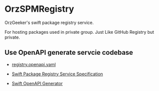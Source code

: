 # OrzSPMRegistry

OrzGeeker's swift package registry service. 

For hosting packages used in private group. Just Like GitHub Registry but private.

## Use OpenAPI generate servcie codebase 

- [registry.openapi.yaml](https://github.com/apple/swift-package-manager/blob/main/Documentation/PackageRegistry/registry.openapi.yaml)

- [Swift Package Registry Service Specification](https://github.com/apple/swift-package-manager/blob/main/Documentation/PackageRegistry/Registry.md)

- [Swift OpenAPI Generator](https://swiftpackageindex.com/apple/swift-openapi-generator/1.2.0/tutorials/swift-openapi-generator)
